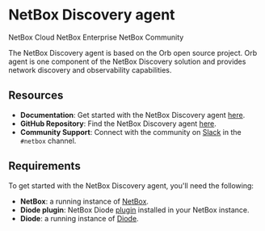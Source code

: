 # NetBox Discovery agent

<span className="pill pill-cloud">NetBox Cloud</span>
<span className="pill pill-enterprise">NetBox Enterprise</span>
<span className="pill pill-community">NetBox Community</span>

The NetBox Discovery agent is based on the Orb open source project. Orb agent is one component of the NetBox Discovery solution and provides network discovery and observability capabilities.

## Resources
- **Documentation**: Get started with the NetBox Discovery agent [here](get-started.md).
- **GitHub Repository**: Find the NetBox Discovery agent [here](https://github.com/netboxlabs/orb-agent).
- **Community Support**: Connect with the community on [Slack](https://netdev.chat/) in the `#netbox` channel.

## Requirements

To get started with the NetBox Discovery agent, you'll need the following:

- **NetBox**: a running instance of [NetBox](https://github.com/netbox-community/netbox).
- **Diode plugin**: NetBox Diode [plugin](https://github.com/netboxlabs/diode-netbox-plugin) installed in your NetBox instance.
- **Diode**: a running instance of [Diode](https://github.com/netboxlabs/diode/tree/develop/diode-server#readme).